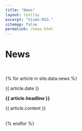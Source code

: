 ```yaml
---
title: "News"
layout: textlay
excerpt: "VisAn-MIG."
sitemap: false
permalink: /news.html
---
```


# News

<br>

{% for article in site.data.news %}
<p>{{ article.date }}</p>
<p><b>{{ article.headline }}</b></p>
<p>{{ article.content }}</p>
<br>
{% endfor %}
